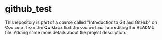 # github_test
This repository is part of a course called "Introduction to Git and GitHub" on Coursera, from the Qwiklabs that the course has.
I am editing the README file. Adding some more details about the project description.
